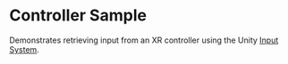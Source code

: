 # Controller Sample

Demonstrates retrieving input from an XR controller using the Unity [Input System](https://docs.unity3d.com/Packages/com.unity.inputsystem@latest/).  
